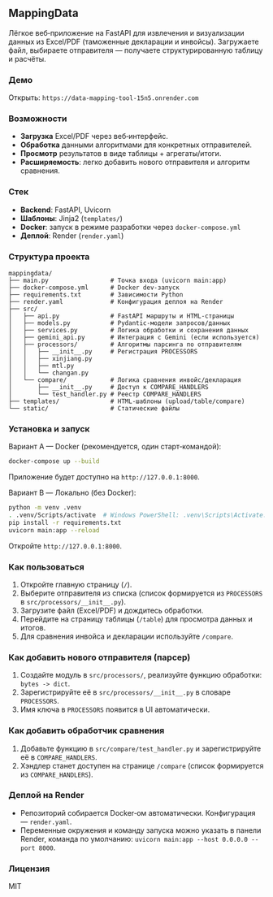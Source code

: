 ## MappingData

Лёгкое веб‑приложение на FastAPI для извлечения и визуализации данных из Excel/PDF (таможенные декларации и инвойсы). Загружаете файл, выбираете отправителя — получаете структурированную таблицу и расчёты.

### Демо
Открыть: `https://data-mapping-tool-15n5.onrender.com`

### Возможности
- **Загрузка** Excel/PDF через веб‑интерфейс.
- **Обработка** данными алгоритмами для конкретных отправителей.
- **Просмотр** результатов в виде таблицы + агрегаты/итоги.
- **Расширяемость**: легко добавить нового отправителя и алгоритм сравнения.

### Стек
- **Backend**: FastAPI, Uvicorn
- **Шаблоны**: Jinja2 (`templates/`)
- **Docker**: запуск в режиме разработки через `docker-compose.yml`
- **Деплой**: Render (`render.yaml`)

### Структура проекта
```
mappingdata/
├── main.py                 # Точка входа (uvicorn main:app)
├── docker-compose.yml      # Docker dev‑запуск
├── requirements.txt        # Зависимости Python
├── render.yaml             # Конфигурация деплоя на Render
├── src/
│   ├── api.py              # FastAPI маршруты и HTML‑страницы
│   ├── models.py           # Pydantic‑модели запросов/данных
│   ├── services.py         # Логика обработки и сохранения данных
│   ├── gemini_api.py       # Интеграция с Gemini (если используется)
│   ├── processors/         # Алгоритмы парсинга по отправителям
│   │   ├── __init__.py     # Регистрация PROCESSORS
│   │   ├── xinjiang.py
│   │   ├── mtl.py
│   │   └── changan.py
│   └── compare/            # Логика сравнения инвойс/декларация
│       ├── __init__.py     # Доступ к COMPARE_HANDLERS
│       └── test_handler.py # Реестр COMPARE_HANDLERS
├── templates/              # HTML‑шаблоны (upload/table/compare)
└── static/                 # Статические файлы
```

### Установка и запуск

Вариант A — Docker (рекомендуется, один старт‑командой):
```bash
docker-compose up --build
```
Приложение будет доступно на `http://127.0.0.1:8000`.

Вариант B — Локально (без Docker):
```bash
python -m venv .venv
. .venv/Scripts/activate  # Windows PowerShell: .venv\Scripts\Activate.ps1
pip install -r requirements.txt
uvicorn main:app --reload
```
Откройте `http://127.0.0.1:8000`.

### Как пользоваться
1. Откройте главную страницу (`/`).
2. Выберите отправителя из списка (список формируется из `PROCESSORS` в `src/processors/__init__.py`).
3. Загрузите файл (Excel/PDF) и дождитесь обработки.
4. Перейдите на страницу таблицы (`/table`) для просмотра данных и итогов.
5. Для сравнения инвойса и декларации используйте `/compare`.

### Как добавить нового отправителя (парсер)
1. Создайте модуль в `src/processors/`, реализуйте функцию обработки: `bytes -> dict`.
2. Зарегистрируйте её в `src/processors/__init__.py` в словаре `PROCESSORS`.
3. Имя ключа в `PROCESSORS` появится в UI автоматически.

### Как добавить обработчик сравнения
1. Добавьте функцию в `src/compare/test_handler.py` и зарегистрируйте её в `COMPARE_HANDLERS`.
2. Хэндлер станет доступен на странице `/compare` (список формируется из `COMPARE_HANDLERS`).

### Деплой на Render
- Репозиторий собирается Docker‑ом автоматически. Конфигурация — `render.yaml`.
- Переменные окружения и команду запуска можно указать в панели Render, команда по умолчанию: `uvicorn main:app --host 0.0.0.0 --port 8000`.

### Лицензия
MIT